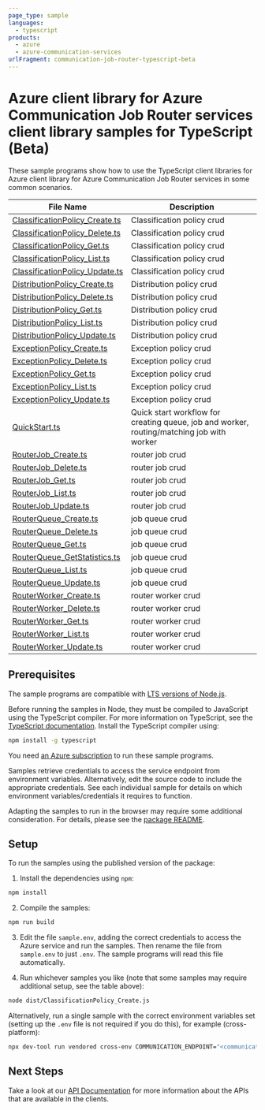```yaml
---
page_type: sample
languages:
  - typescript
products:
  - azure
  - azure-communication-services
urlFragment: communication-job-router-typescript-beta
---
```


# Azure client library for Azure Communication Job Router services client library samples for TypeScript (Beta)

These sample programs show how to use the TypeScript client libraries for Azure client library for Azure Communication Job Router services in some common scenarios.

| **File Name**                                                 | **Description**                                                                           |
| ------------------------------------------------------------- | ----------------------------------------------------------------------------------------- |
| [ClassificationPolicy_Create.ts][classificationpolicy_create] | Classification policy crud                                                                |
| [ClassificationPolicy_Delete.ts][classificationpolicy_delete] | Classification policy crud                                                                |
| [ClassificationPolicy_Get.ts][classificationpolicy_get]       | Classification policy crud                                                                |
| [ClassificationPolicy_List.ts][classificationpolicy_list]     | Classification policy crud                                                                |
| [ClassificationPolicy_Update.ts][classificationpolicy_update] | Classification policy crud                                                                |
| [DistributionPolicy_Create.ts][distributionpolicy_create]     | Distribution policy crud                                                                  |
| [DistributionPolicy_Delete.ts][distributionpolicy_delete]     | Distribution policy crud                                                                  |
| [DistributionPolicy_Get.ts][distributionpolicy_get]           | Distribution policy crud                                                                  |
| [DistributionPolicy_List.ts][distributionpolicy_list]         | Distribution policy crud                                                                  |
| [DistributionPolicy_Update.ts][distributionpolicy_update]     | Distribution policy crud                                                                  |
| [ExceptionPolicy_Create.ts][exceptionpolicy_create]           | Exception policy crud                                                                     |
| [ExceptionPolicy_Delete.ts][exceptionpolicy_delete]           | Exception policy crud                                                                     |
| [ExceptionPolicy_Get.ts][exceptionpolicy_get]                 | Exception policy crud                                                                     |
| [ExceptionPolicy_List.ts][exceptionpolicy_list]               | Exception policy crud                                                                     |
| [ExceptionPolicy_Update.ts][exceptionpolicy_update]           | Exception policy crud                                                                     |
| [QuickStart.ts][quickstart]                                   | Quick start workflow for creating queue, job and worker, routing/matching job with worker |
| [RouterJob_Create.ts][routerjob_create]                       | router job crud                                                                           |
| [RouterJob_Delete.ts][routerjob_delete]                       | router job crud                                                                           |
| [RouterJob_Get.ts][routerjob_get]                             | router job crud                                                                           |
| [RouterJob_List.ts][routerjob_list]                           | router job crud                                                                           |
| [RouterJob_Update.ts][routerjob_update]                       | router job crud                                                                           |
| [RouterQueue_Create.ts][routerqueue_create]                   | job queue crud                                                                            |
| [RouterQueue_Delete.ts][routerqueue_delete]                   | job queue crud                                                                            |
| [RouterQueue_Get.ts][routerqueue_get]                         | job queue crud                                                                            |
| [RouterQueue_GetStatistics.ts][routerqueue_getstatistics]     | job queue crud                                                                            |
| [RouterQueue_List.ts][routerqueue_list]                       | job queue crud                                                                            |
| [RouterQueue_Update.ts][routerqueue_update]                   | job queue crud                                                                            |
| [RouterWorker_Create.ts][routerworker_create]                 | router worker crud                                                                        |
| [RouterWorker_Delete.ts][routerworker_delete]                 | router worker crud                                                                        |
| [RouterWorker_Get.ts][routerworker_get]                       | router worker crud                                                                        |
| [RouterWorker_List.ts][routerworker_list]                     | router worker crud                                                                        |
| [RouterWorker_Update.ts][routerworker_update]                 | router worker crud                                                                        |

## Prerequisites

The sample programs are compatible with [LTS versions of Node.js](https://github.com/nodejs/release#release-schedule).

Before running the samples in Node, they must be compiled to JavaScript using the TypeScript compiler. For more information on TypeScript, see the [TypeScript documentation][typescript]. Install the TypeScript compiler using:

```bash
npm install -g typescript
```

You need [an Azure subscription][freesub] to run these sample programs.

Samples retrieve credentials to access the service endpoint from environment variables. Alternatively, edit the source code to include the appropriate credentials. See each individual sample for details on which environment variables/credentials it requires to function.

Adapting the samples to run in the browser may require some additional consideration. For details, please see the [package README][package].

## Setup

To run the samples using the published version of the package:

1. Install the dependencies using `npm`:

```bash
npm install
```

2. Compile the samples:

```bash
npm run build
```

3. Edit the file `sample.env`, adding the correct credentials to access the Azure service and run the samples. Then rename the file from `sample.env` to just `.env`. The sample programs will read this file automatically.

4. Run whichever samples you like (note that some samples may require additional setup, see the table above):

```bash
node dist/ClassificationPolicy_Create.js
```

Alternatively, run a single sample with the correct environment variables set (setting up the `.env` file is not required if you do this), for example (cross-platform):

```bash
npx dev-tool run vendored cross-env COMMUNICATION_ENDPOINT="<communication endpoint>" node dist/ClassificationPolicy_Create.js
```

## Next Steps

Take a look at our [API Documentation][apiref] for more information about the APIs that are available in the clients.

[classificationpolicy_create]: https://github.com/Azure/azure-sdk-for-js/blob/main/sdk/communication/communication-job-router-rest/samples/v1-beta/typescript/src/ClassificationPolicy_Create.ts
[classificationpolicy_delete]: https://github.com/Azure/azure-sdk-for-js/blob/main/sdk/communication/communication-job-router-rest/samples/v1-beta/typescript/src/ClassificationPolicy_Delete.ts
[classificationpolicy_get]: https://github.com/Azure/azure-sdk-for-js/blob/main/sdk/communication/communication-job-router-rest/samples/v1-beta/typescript/src/ClassificationPolicy_Get.ts
[classificationpolicy_list]: https://github.com/Azure/azure-sdk-for-js/blob/main/sdk/communication/communication-job-router-rest/samples/v1-beta/typescript/src/ClassificationPolicy_List.ts
[classificationpolicy_update]: https://github.com/Azure/azure-sdk-for-js/blob/main/sdk/communication/communication-job-router-rest/samples/v1-beta/typescript/src/ClassificationPolicy_Update.ts
[distributionpolicy_create]: https://github.com/Azure/azure-sdk-for-js/blob/main/sdk/communication/communication-job-router-rest/samples/v1-beta/typescript/src/DistributionPolicy_Create.ts
[distributionpolicy_delete]: https://github.com/Azure/azure-sdk-for-js/blob/main/sdk/communication/communication-job-router-rest/samples/v1-beta/typescript/src/DistributionPolicy_Delete.ts
[distributionpolicy_get]: https://github.com/Azure/azure-sdk-for-js/blob/main/sdk/communication/communication-job-router-rest/samples/v1-beta/typescript/src/DistributionPolicy_Get.ts
[distributionpolicy_list]: https://github.com/Azure/azure-sdk-for-js/blob/main/sdk/communication/communication-job-router-rest/samples/v1-beta/typescript/src/DistributionPolicy_List.ts
[distributionpolicy_update]: https://github.com/Azure/azure-sdk-for-js/blob/main/sdk/communication/communication-job-router-rest/samples/v1-beta/typescript/src/DistributionPolicy_Update.ts
[exceptionpolicy_create]: https://github.com/Azure/azure-sdk-for-js/blob/main/sdk/communication/communication-job-router-rest/samples/v1-beta/typescript/src/ExceptionPolicy_Create.ts
[exceptionpolicy_delete]: https://github.com/Azure/azure-sdk-for-js/blob/main/sdk/communication/communication-job-router-rest/samples/v1-beta/typescript/src/ExceptionPolicy_Delete.ts
[exceptionpolicy_get]: https://github.com/Azure/azure-sdk-for-js/blob/main/sdk/communication/communication-job-router-rest/samples/v1-beta/typescript/src/ExceptionPolicy_Get.ts
[exceptionpolicy_list]: https://github.com/Azure/azure-sdk-for-js/blob/main/sdk/communication/communication-job-router-rest/samples/v1-beta/typescript/src/ExceptionPolicy_List.ts
[exceptionpolicy_update]: https://github.com/Azure/azure-sdk-for-js/blob/main/sdk/communication/communication-job-router-rest/samples/v1-beta/typescript/src/ExceptionPolicy_Update.ts
[quickstart]: https://github.com/Azure/azure-sdk-for-js/blob/main/sdk/communication/communication-job-router-rest/samples/v1-beta/typescript/src/QuickStart.ts
[routerjob_create]: https://github.com/Azure/azure-sdk-for-js/blob/main/sdk/communication/communication-job-router-rest/samples/v1-beta/typescript/src/RouterJob_Create.ts
[routerjob_delete]: https://github.com/Azure/azure-sdk-for-js/blob/main/sdk/communication/communication-job-router-rest/samples/v1-beta/typescript/src/RouterJob_Delete.ts
[routerjob_get]: https://github.com/Azure/azure-sdk-for-js/blob/main/sdk/communication/communication-job-router-rest/samples/v1-beta/typescript/src/RouterJob_Get.ts
[routerjob_list]: https://github.com/Azure/azure-sdk-for-js/blob/main/sdk/communication/communication-job-router-rest/samples/v1-beta/typescript/src/RouterJob_List.ts
[routerjob_update]: https://github.com/Azure/azure-sdk-for-js/blob/main/sdk/communication/communication-job-router-rest/samples/v1-beta/typescript/src/RouterJob_Update.ts
[routerqueue_create]: https://github.com/Azure/azure-sdk-for-js/blob/main/sdk/communication/communication-job-router-rest/samples/v1-beta/typescript/src/RouterQueue_Create.ts
[routerqueue_delete]: https://github.com/Azure/azure-sdk-for-js/blob/main/sdk/communication/communication-job-router-rest/samples/v1-beta/typescript/src/RouterQueue_Delete.ts
[routerqueue_get]: https://github.com/Azure/azure-sdk-for-js/blob/main/sdk/communication/communication-job-router-rest/samples/v1-beta/typescript/src/RouterQueue_Get.ts
[routerqueue_getstatistics]: https://github.com/Azure/azure-sdk-for-js/blob/main/sdk/communication/communication-job-router-rest/samples/v1-beta/typescript/src/RouterQueue_GetStatistics.ts
[routerqueue_list]: https://github.com/Azure/azure-sdk-for-js/blob/main/sdk/communication/communication-job-router-rest/samples/v1-beta/typescript/src/RouterQueue_List.ts
[routerqueue_update]: https://github.com/Azure/azure-sdk-for-js/blob/main/sdk/communication/communication-job-router-rest/samples/v1-beta/typescript/src/RouterQueue_Update.ts
[routerworker_create]: https://github.com/Azure/azure-sdk-for-js/blob/main/sdk/communication/communication-job-router-rest/samples/v1-beta/typescript/src/RouterWorker_Create.ts
[routerworker_delete]: https://github.com/Azure/azure-sdk-for-js/blob/main/sdk/communication/communication-job-router-rest/samples/v1-beta/typescript/src/RouterWorker_Delete.ts
[routerworker_get]: https://github.com/Azure/azure-sdk-for-js/blob/main/sdk/communication/communication-job-router-rest/samples/v1-beta/typescript/src/RouterWorker_Get.ts
[routerworker_list]: https://github.com/Azure/azure-sdk-for-js/blob/main/sdk/communication/communication-job-router-rest/samples/v1-beta/typescript/src/RouterWorker_List.ts
[routerworker_update]: https://github.com/Azure/azure-sdk-for-js/blob/main/sdk/communication/communication-job-router-rest/samples/v1-beta/typescript/src/RouterWorker_Update.ts
[apiref]: https://learn.microsoft.com/javascript/api/@azure-rest/communication-job-router?view=azure-node-preview
[freesub]: https://azure.microsoft.com/free/
[package]: https://github.com/Azure/azure-sdk-for-js/tree/main/sdk/communication/communication-job-router-rest/README.md
[typescript]: https://www.typescriptlang.org/docs/home.html
